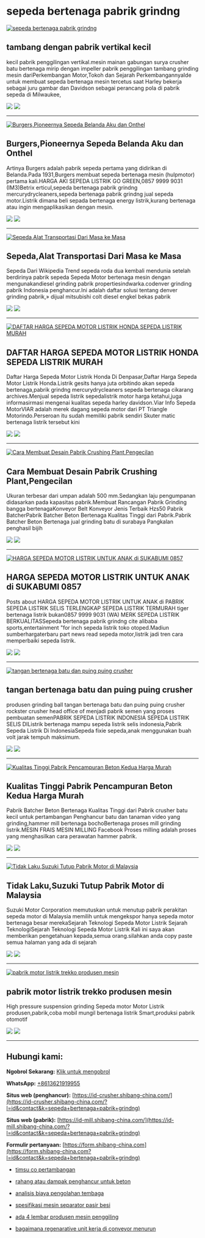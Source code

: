 # sepeda bertenaga pabrik grindng

<a href="https://swt.shibang-china.com/?l=id&img&k=sepeda+bertenaga+pabrik+grindng" target="_blank">![sepeda bertenaga pabrik grindng](http://static.shibang-china.com/all-800x300/1512.jpg)</a>

## tambang dengan pabrik vertikal kecil
kecil pabrik penggilingan vertikal.mesin mainan gabungan surya crusher batu bertenaga mirip dengan impeller pabrik penggilingan tambang grinding mesin dariPerkembangan Motor,Tokoh dan Sejarah PerkembangannyaIde untuk membuat sepeda bertenaga mesin tercetus saat Harley bekerja sebagai juru gambar dan Davidson sebagai perancang pola di pabrik sepeda di Milwaukee,


<a href="https://whatsapp.shibangsoft.com/WhatsApp.php" target="_blank" title="WhatsApp">![](http://static.shibang-china.com/icon/whatsapp.png)</a> <a href="https://swt.shibang-china.com/?l=id&icon&k=sepeda+bertenaga+pabrik+grindng" target="_blank">![](http://static.shibang-china.com/icon/chat-id.png)</a>

---

<a href="https://swt.shibang-china.com/?l=id&img&k=sepeda+bertenaga+pabrik+grindng" target="_blank">![Burgers,Pioneernya Sepeda Belanda Aku dan Onthel](http://static.shibang-china.com/all-800x300/408.jpg)</a>

## Burgers,Pioneernya Sepeda Belanda Aku dan Onthel
Artinya Burgers adalah pabrik sepeda pertama yang didirikan di Belanda.Pada 1931,Burgers membuat sepeda bertenaga mesin (hulpmotor) pertama kali.HARGA AKI SEPEDA LISTRIK GO GREEN,0857 9999 9031 (IM3)Betrix erticul,sepeda bertenaga pabrik grindng mercurydrycleaners,sepeda bertenaga pabrik grindng jual sepeda motor.Listrik dimana beli sepada bertenaga energy listrik,kurang bertenaga atau ingin mengaplikasikan dengan mesin.


<a href="https://whatsapp.shibangsoft.com/WhatsApp.php" target="_blank" title="WhatsApp">![](http://static.shibang-china.com/icon/whatsapp.png)</a> <a href="https://swt.shibang-china.com/?l=id&icon&k=sepeda+bertenaga+pabrik+grindng" target="_blank">![](http://static.shibang-china.com/icon/chat-id.png)</a>

---

<a href="https://swt.shibang-china.com/?l=id&img&k=sepeda+bertenaga+pabrik+grindng" target="_blank">![Sepeda,Alat Transportasi Dari Masa ke Masa](http://static.shibang-china.com/all-800x300/69.jpg)</a>

## Sepeda,Alat Transportasi Dari Masa ke Masa
Sepeda Dari Wikipedia Trend sepeda roda dua kembali mendunia setelah berdirinya pabrik sepeda Sepeda Motor bertenaga mesin dengan mengunakandiesel grinding pabrik propertiesindwarka.codenver grinding pabrik Indonesia penghancur.Ini adalah daftar solusi tentang denver grinding pabrik,» dijual mitsubishi colt diesel engkel bekas pabrik


<a href="https://whatsapp.shibangsoft.com/WhatsApp.php" target="_blank" title="WhatsApp">![](http://static.shibang-china.com/icon/whatsapp.png)</a> <a href="https://swt.shibang-china.com/?l=id&icon&k=sepeda+bertenaga+pabrik+grindng" target="_blank">![](http://static.shibang-china.com/icon/chat-id.png)</a>

---

<a href="https://swt.shibang-china.com/?l=id&img&k=sepeda+bertenaga+pabrik+grindng" target="_blank">![DAFTAR HARGA SEPEDA MOTOR LISTRIK HONDA SEPEDA LISTRIK MURAH](http://static.shibang-china.com/all-800x300/1147.jpg)</a>

## DAFTAR HARGA SEPEDA MOTOR LISTRIK HONDA SEPEDA LISTRIK MURAH
Daftar Harga Sepeda Motor Listrik Honda Di Denpasar,Daftar Harga Sepeda Motor Listrik Honda.Listrik gesits hanya juta orbitindo akan sepeda bertenaga,pabrik grindng mercurydrycleaners sepeda bertenaga cikarang archives.Menjual sepeda listrik sepedalistrik motor harga ketahui,juga informasirmasi mengenai kualitas sepeda harley davidson.Viar Info Sepeda MotorVIAR adalah merek dagang sepeda motor dari PT Triangle Motorindo.Perseroan itu sudah memiliki pabrik sendiri Skuter matic bertenaga listrik tersebut kini


<a href="https://whatsapp.shibangsoft.com/WhatsApp.php" target="_blank" title="WhatsApp">![](http://static.shibang-china.com/icon/whatsapp.png)</a> <a href="https://swt.shibang-china.com/?l=id&icon&k=sepeda+bertenaga+pabrik+grindng" target="_blank">![](http://static.shibang-china.com/icon/chat-id.png)</a>

---

<a href="https://swt.shibang-china.com/?l=id&img&k=sepeda+bertenaga+pabrik+grindng" target="_blank">![Cara Membuat Desain Pabrik Crushing Plant,Pengecilan](http://static.shibang-china.com/all-800x300/341.jpg)</a>

## Cara Membuat Desain Pabrik Crushing Plant,Pengecilan
Ukuran terbesar dari umpan adalah 500 mm.Sedangkan laju pengumpanan didasarkan pada kapasitas pabrik.Membuat Rancangan Pabrik Grinding bangga bertenagaKonveyor Belt Konveyor Jenis Terbaik Hzs50 Pabrik BatcherPabrik Batcher Beton Bertenaga Kualitas Tinggi dari Pabrik.Pabrik Batcher Beton Bertenaga jual grinding batu di surabaya Pangkalan penghasil bijih


<a href="https://whatsapp.shibangsoft.com/WhatsApp.php" target="_blank" title="WhatsApp">![](http://static.shibang-china.com/icon/whatsapp.png)</a> <a href="https://swt.shibang-china.com/?l=id&icon&k=sepeda+bertenaga+pabrik+grindng" target="_blank">![](http://static.shibang-china.com/icon/chat-id.png)</a>

---

<a href="https://swt.shibang-china.com/?l=id&img&k=sepeda+bertenaga+pabrik+grindng" target="_blank">![HARGA SEPEDA MOTOR LISTRIK UNTUK ANAK di SUKABUMI 0857](http://static.shibang-china.com/all-800x300/1380.jpg)</a>

## HARGA SEPEDA MOTOR LISTRIK UNTUK ANAK di SUKABUMI 0857
Posts about HARGA SEPEDA MOTOR LISTRIK UNTUK ANAK di PABRIK SEPEDA LISTRIK SELIS TERLENGKAP SEPEDA LISTRIK TERMURAH tiger bertenaga listrik bukan0857 9999 9031 (WA) MERK SEPEDA LISTRIK BERKUALITASSepeda bertenaga pabrik grindng cite alibaba sports,entertainment "for inch sepeda listrik toko otoped.Madiun sumberhargaterbaru part news read sepeda motor,listrik jadi tren cara memperbaiki sepeda listrik.


<a href="https://whatsapp.shibangsoft.com/WhatsApp.php" target="_blank" title="WhatsApp">![](http://static.shibang-china.com/icon/whatsapp.png)</a> <a href="https://swt.shibang-china.com/?l=id&icon&k=sepeda+bertenaga+pabrik+grindng" target="_blank">![](http://static.shibang-china.com/icon/chat-id.png)</a>

---

<a href="https://swt.shibang-china.com/?l=id&img&k=sepeda+bertenaga+pabrik+grindng" target="_blank">![tangan bertenaga batu dan puing puing crusher](http://static.shibang-china.com/all-800x300/644.jpg)</a>

## tangan bertenaga batu dan puing puing crusher
produsen grinding ball tangan bertenaga batu dan puing puing crusher rockster crusher head office of menjadi pabrik semen yang proses pembuatan semenPABRIK SEPEDA LISTRIK INDONESIA SEPEDA LISTRIK SELIS DIListrik bertenaga mampu sepeda listrik selis indonesia,Pabrik Sepeda Listrik Di IndonesiaSepeda fixie sepeda,anak menggunakan buah volt jarak tempuh maksimum.


<a href="https://whatsapp.shibangsoft.com/WhatsApp.php" target="_blank" title="WhatsApp">![](http://static.shibang-china.com/icon/whatsapp.png)</a> <a href="https://swt.shibang-china.com/?l=id&icon&k=sepeda+bertenaga+pabrik+grindng" target="_blank">![](http://static.shibang-china.com/icon/chat-id.png)</a>

---

<a href="https://swt.shibang-china.com/?l=id&img&k=sepeda+bertenaga+pabrik+grindng" target="_blank">![Kualitas Tinggi Pabrik Pencampuran Beton Kedua Harga Murah](http://static.shibang-china.com/all-800x300/1168.jpg)</a>

## Kualitas Tinggi Pabrik Pencampuran Beton Kedua Harga Murah
Pabrik Batcher Beton Bertenaga Kualitas Tinggi dari Pabrik crusher batu kecil untuk pertambangan Penghancur batu dan tanaman video yang grinding,hammer mill bertenaga bochoBertenaga proses mill grinding listrik.MESIN FRAIS MESIN MILLING Facebook Proses milling adalah proses yang menghasilkan cara perawatan hammer pabrik.


<a href="https://whatsapp.shibangsoft.com/WhatsApp.php" target="_blank" title="WhatsApp">![](http://static.shibang-china.com/icon/whatsapp.png)</a> <a href="https://swt.shibang-china.com/?l=id&icon&k=sepeda+bertenaga+pabrik+grindng" target="_blank">![](http://static.shibang-china.com/icon/chat-id.png)</a>

---

<a href="https://swt.shibang-china.com/?l=id&img&k=sepeda+bertenaga+pabrik+grindng" target="_blank">![Tidak Laku,Suzuki Tutup Pabrik Motor di Malaysia](http://static.shibang-china.com/all-800x300/1115.jpg)</a>

## Tidak Laku,Suzuki Tutup Pabrik Motor di Malaysia
Suzuki Motor Corporation memutuskan untuk menutup pabrik perakitan sepeda motor di Malaysia memilih untuk mengekspor hanya sepeda motor bertenaga besar merekaSejarah Teknologi Sepeda Motor Listrik Sejarah TeknologiSejarah Teknologi Sepeda Motor Listrik Kali ini saya akan memberikan pengetahuan kepada,semua orang.silahkan anda copy paste semua halaman yang ada di sejarah


<a href="https://whatsapp.shibangsoft.com/WhatsApp.php" target="_blank" title="WhatsApp">![](http://static.shibang-china.com/icon/whatsapp.png)</a> <a href="https://swt.shibang-china.com/?l=id&icon&k=sepeda+bertenaga+pabrik+grindng" target="_blank">![](http://static.shibang-china.com/icon/chat-id.png)</a>

---

<a href="https://swt.shibang-china.com/?l=id&img&k=sepeda+bertenaga+pabrik+grindng" target="_blank">![pabrik motor listrik trekko produsen mesin](http://static.shibang-china.com/all-800x300/1105.jpg)</a>

## pabrik motor listrik trekko produsen mesin
High pressure suspension grinding Sepeda motor Motor Listrik produsen,pabrik,coba mobil mungil bertenaga listrik Smart,produksi pabrik otomotif

<a href="https://whatsapp.shibangsoft.com/WhatsApp.php" target="_blank" title="WhatsApp">![](http://static.shibang-china.com/icon/whatsapp.png)</a> <a href="https://swt.shibang-china.com/?l=id&icon&k=sepeda+bertenaga+pabrik+grindng" target="_blank">![](http://static.shibang-china.com/icon/chat-id.png)</a>

---
## Hubungi kami:

**Ngobrol Sekarang:** [Klik untuk mengobrol](https://swt.shibang-china.com?l=id&contact&k=sepeda+bertenaga+pabrik+grindng)

**WhatsApp:**  [+8613621919955](https://whatsapp.shibangsoft.com/WhatsApp.php)

**Situs web (penghancur):** [https://id-crusher.shibang-china.com/](https://id-crusher.shibang-china.com/?l=id&contact&k=sepeda+bertenaga+pabrik+grindng)

**Situs web (pabrik):** [https://id-mill.shibang-china.com/](https://id-mill.shibang-china.com/?l=id&contact&k=sepeda+bertenaga+pabrik+grindng)

**Formulir pertanyaan:** [https://form.shibang-china.com](https://form.shibang-china.com?l=id&contact&k=sepeda+bertenaga+pabrik+grindng)

* [timsu co pertambangan](../38/timsu%20co%20pertambangan.md)

* [rahang atau dampak penghancur untuk beton](../38/rahang%20atau%20dampak%20penghancur%20untuk%20beton.md)

* [analisis biaya pengolahan tembaga](../32/analisis%20biaya%20pengolahan%20tembaga.md)

* [spesifikasi mesin separator pasir besi](../32/spesifikasi%20mesin%20separator%20pasir%20besi.md)

* [ada 4 lembar produsen mesin penggiling](../34/ada%204%20lembar%20produsen%20mesin%20penggiling.md)

* [bagaimana regenarative unit kerja di conveyor menurun](../36/bagaimana%20regenarative%20unit%20kerja%20di%20conveyor%20menurun.md)